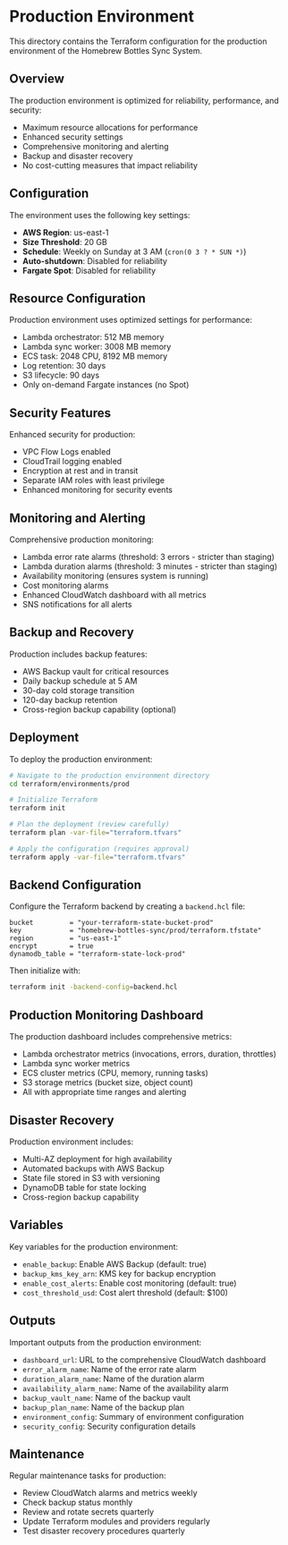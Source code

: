 # Production Environment

This directory contains the Terraform configuration for the production environment of the Homebrew Bottles Sync System.

## Overview

The production environment is optimized for reliability, performance, and security:
- Maximum resource allocations for performance
- Enhanced security settings
- Comprehensive monitoring and alerting
- Backup and disaster recovery
- No cost-cutting measures that impact reliability

## Configuration

The environment uses the following key settings:
- **AWS Region**: us-east-1
- **Size Threshold**: 20 GB
- **Schedule**: Weekly on Sunday at 3 AM (`cron(0 3 ? * SUN *)`)
- **Auto-shutdown**: Disabled for reliability
- **Fargate Spot**: Disabled for reliability

## Resource Configuration

Production environment uses optimized settings for performance:
- Lambda orchestrator: 512 MB memory
- Lambda sync worker: 3008 MB memory
- ECS task: 2048 CPU, 8192 MB memory
- Log retention: 30 days
- S3 lifecycle: 90 days
- Only on-demand Fargate instances (no Spot)

## Security Features

Enhanced security for production:
- VPC Flow Logs enabled
- CloudTrail logging enabled
- Encryption at rest and in transit
- Separate IAM roles with least privilege
- Enhanced monitoring for security events

## Monitoring and Alerting

Comprehensive production monitoring:
- Lambda error rate alarms (threshold: 3 errors - stricter than staging)
- Lambda duration alarms (threshold: 3 minutes - stricter than staging)
- Availability monitoring (ensures system is running)
- Cost monitoring alarms
- Enhanced CloudWatch dashboard with all metrics
- SNS notifications for all alerts

## Backup and Recovery

Production includes backup features:
- AWS Backup vault for critical resources
- Daily backup schedule at 5 AM
- 30-day cold storage transition
- 120-day backup retention
- Cross-region backup capability (optional)

## Deployment

To deploy the production environment:

```bash
# Navigate to the production environment directory
cd terraform/environments/prod

# Initialize Terraform
terraform init

# Plan the deployment (review carefully)
terraform plan -var-file="terraform.tfvars"

# Apply the configuration (requires approval)
terraform apply -var-file="terraform.tfvars"
```

## Backend Configuration

Configure the Terraform backend by creating a `backend.hcl` file:

```hcl
bucket         = "your-terraform-state-bucket-prod"
key            = "homebrew-bottles-sync/prod/terraform.tfstate"
region         = "us-east-1"
encrypt        = true
dynamodb_table = "terraform-state-lock-prod"
```

Then initialize with:
```bash
terraform init -backend-config=backend.hcl
```

## Production Monitoring Dashboard

The production dashboard includes comprehensive metrics:
- Lambda orchestrator metrics (invocations, errors, duration, throttles)
- Lambda sync worker metrics
- ECS cluster metrics (CPU, memory, running tasks)
- S3 storage metrics (bucket size, object count)
- All with appropriate time ranges and alerting

## Disaster Recovery

Production environment includes:
- Multi-AZ deployment for high availability
- Automated backups with AWS Backup
- State file stored in S3 with versioning
- DynamoDB table for state locking
- Cross-region backup capability

## Variables

Key variables for the production environment:
- `enable_backup`: Enable AWS Backup (default: true)
- `backup_kms_key_arn`: KMS key for backup encryption
- `enable_cost_alerts`: Enable cost monitoring (default: true)
- `cost_threshold_usd`: Cost alert threshold (default: $100)

## Outputs

Important outputs from the production environment:
- `dashboard_url`: URL to the comprehensive CloudWatch dashboard
- `error_alarm_name`: Name of the error rate alarm
- `duration_alarm_name`: Name of the duration alarm
- `availability_alarm_name`: Name of the availability alarm
- `backup_vault_name`: Name of the backup vault
- `backup_plan_name`: Name of the backup plan
- `environment_config`: Summary of environment configuration
- `security_config`: Security configuration details

## Maintenance

Regular maintenance tasks for production:
- Review CloudWatch alarms and metrics weekly
- Check backup status monthly
- Review and rotate secrets quarterly
- Update Terraform modules and providers regularly
- Test disaster recovery procedures quarterly